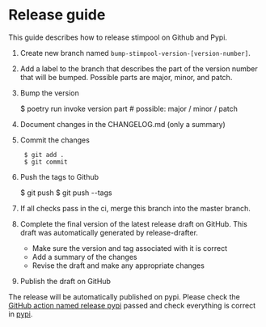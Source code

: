# Release guide

This guide describes how to release stimpool on Github and Pypi.

1. Create new branch named `bump-stimpool-version-[version-number]`.
2. Add a label to the branch that describes the part of the version number that
   will be bumped. Possible parts are major, minor, and patch.
3. Bump the version

      $ poetry run invoke version part  # possible: major / minor / patch

4. Document changes in the CHANGELOG.md (only a summary)

5. Commit the changes

        $ git add .
        $ git commit

6. Push the tags to Github

      $ git push
      $ git push --tags

7. If all checks pass in the ci, merge this branch into the master branch.

8. Complete the final version of the latest release draft on GitHub. This draft was
   automatically generated by release-drafter.
   - Make sure the version and tag associated with it is correct
   - Add a summary of the changes
   - Revise the draft and make any appropriate changes
9. Publish the draft on GitHub

The release will be automatically published on pypi. Please check the [GitHub action named
release pypi](https://github.com/mario-bermonti/stimpool/actions "release ci")
passed and check everything is correct in [pypi](https://pypi.org/project/stimpool/).

